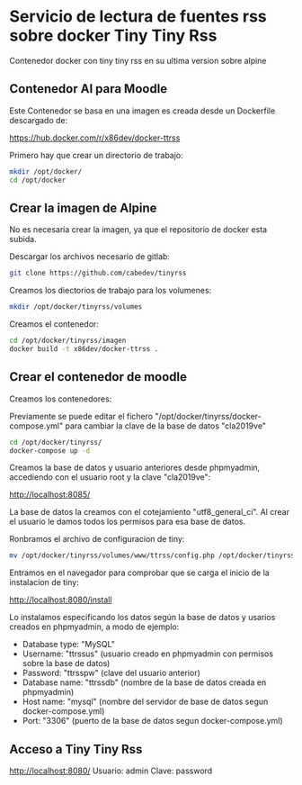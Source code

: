 # Servicio de lectura de fuentes rss sobre docker Tiny Tiny Rss

Contenedor docker con tiny tiny rss en su ultima version sobre alpine

## Contenedor Al para Moodle

Este Contenedor se basa en una imagen es creada desde un Dockerfile descargado de:

<https://hub.docker.com/r/x86dev/docker-ttrss>

Primero hay que crear un directorio de trabajo:

```bash
mkdir /opt/docker/
cd /opt/docker
```

## Crear la imagen de Alpine

No es necesaria crear la imagen, ya que el repositorio de docker esta subida.  

Descargar los archivos necesario de gitlab:

```bash
git clone https://github.com/cabedev/tinyrss
```

Creamos los diectorios de trabajo para los volumenes:

```bash
mkdir /opt/docker/tinyrss/volumes
```

Creamos el contenedor:

```bash
cd /opt/docker/tinyrss/imagen
docker build -t x86dev/docker-ttrss .
```

## Crear el contenedor de moodle

Creamos los contenedores:

Previamente se puede editar el fichero "/opt/docker/tinyrss/docker-compose.yml"
para cambiar la clave de la base de datos "cla2019ve"

```bash
cd /opt/docker/tinyrss/
docker-compose up -d
```

Creamos la base de datos y usuario anteriores desde phpmyadmin, accediendo con el usuario root y la clave "cla2019ve":

<http://localhost:8085/>

La base de datos la creamos con el cotejamiento "utf8_general_ci". Al crear el usuario le damos todos los permisos para esa base de datos.

Ronbramos el archivo de configuracion de tiny:

```bash
mv /opt/docker/tinyrss/volumes/www/ttrss/config.php /opt/docker/tinyrss/volumes/www/ttrss/config.php_old
```

Entramos en el navegador para comprobar que se carga el inicio de la instalacion de tiny:

<http://localhost:8080/install>

Lo instalamos especificando los datos según la base de datos y usarios creados en phpmyadmin, a modo de ejemplo:
- Database type: "MySQL"
- Username: "ttrssus" (usuario creado en phpmyadmin con permisos sobre la base de datos)
- Password: "ttrsspw" (clave del usuario anterior)
- Database name: "ttrssdb" (nombre de la base de datos creada en phpmyadmin)
- Host name: "mysql" (nombre del servidor de base de datos segun docker-compose.yml)
- Port: "3306" (puerto de la base de datos segun docker-compose.yml)

## Acceso a Tiny Tiny Rss

<http://localhost:8080/>
Usuario: admin
Clave: password

